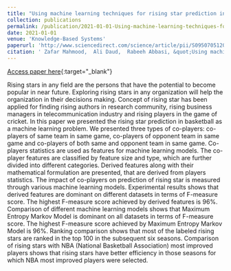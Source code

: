 ```yaml
---
title: "Using machine learning techniques for rising star prediction in basketball"
collection: publications
permalink: /publication/2021-01-01-Using-machine-learning-techniques-for-rising-star-prediction-in-basketball
date: 2021-01-01
venue: 'Knowledge-Based Systems'
paperurl: 'http://www.sciencedirect.com/science/article/pii/S0950705120306353'
citation: ' Zafar Mahmood,  Ali Daud,  Rabeeh Abbasi, &quot;Using machine learning techniques for rising star prediction in basketball.&quot; Knowledge-Based Systems, 2021.'
---
```

[Access paper here](http://www.sciencedirect.com/science/article/pii/S0950705120306353){:target="_blank"}

Rising stars in any field are the persons that have the potential to become popular in near future. Exploring rising stars in any organization will help the organization in their decisions making. Concept of rising star has been applied for finding rising authors in research community, rising business managers in telecommunication industry and rising players in the game of cricket. In this paper we presented the rising star prediction in basketball as a machine learning problem. We presented three types of co-players: co-players of same team in same game, co-players of opponent team in same game and co-players of both same and opponent team in same game. Co-players statistics are used as features for machine learning models. The co-player features are classified by feature size and type, which are further divided into different categories. Derived features along with their mathematical formulation are presented, that are derived from players statistics. The impact of co-players on prediction of rising star is measured through various machine learning models. Experimental results shows that derived features are dominant on different datasets in terms of F-measure score. The highest F-measure score achieved by derived features is 96%. Comparison of different machine learning models shows that Maximum Entropy Markov Model is dominant on all datasets in terms of F-measure score. The highest F-measure score achieved by Maximum Entropy Markov Model is 96%. Ranking comparison shows that most of the labeled rising stars are ranked in the top 100 in the subsequent six seasons. Comparison of rising stars with NBA (National Basketball Association) most improved players shows that rising stars have better efficiency in those seasons for which NBA most improved players were selected.
